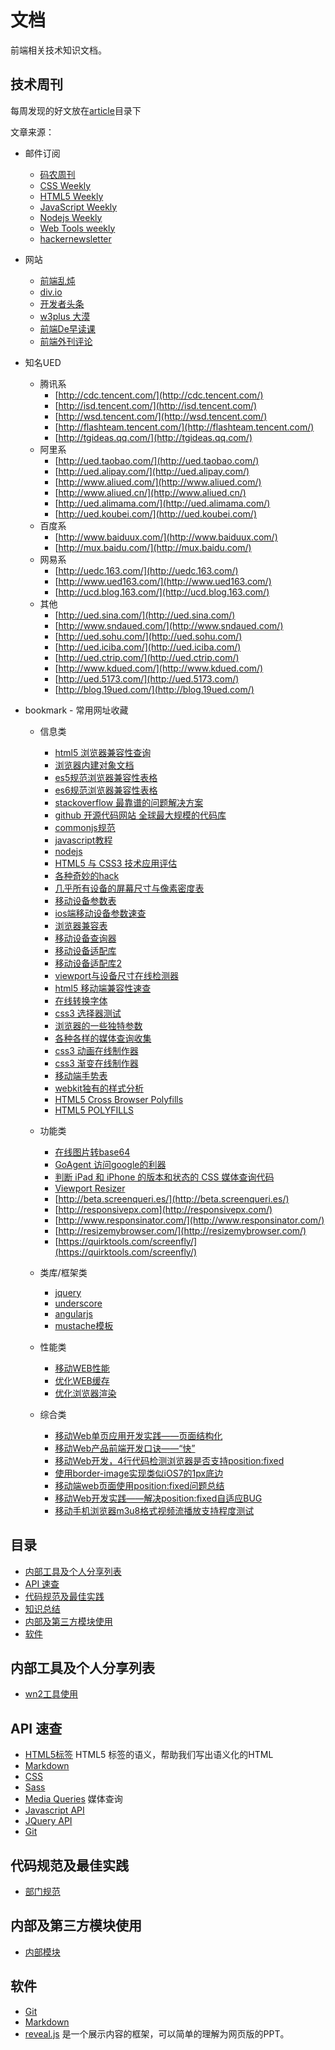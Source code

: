 # 文档

前端相关技术知识文档。


## 技术周刊

每周发现的好文放在[article](http://gitlab.woniu.com/tool/doc/tree/master/article)目录下

文章来源：

* 邮件订阅
	* [码农周刊](http://weekly.manong.io/)
	* [CSS Weekly](http://css-weekly.com/)
	* [HTML5 Weekly](http://html5weekly.com/)
	* [JavaScript Weekly](http://javascriptweekly.com/)
	* [Nodejs Weekly](http://nodeweekly.com/)
	* [Web Tools weekly](http://webtoolsweekly.com/)
	* [hackernewsletter](http://www.hackernewsletter.com/)
* 网站
	* [前端乱炖](http://www.html-js.com/)
	* [div.io](http://div.io/)
	* [开发者头条](http://toutiao.io/)
	* [w3plus 大漠](http://www.w3cplus.com/)
	* [前端De早读课](http://www.zaoduke.net/)
	* [前端外刊评论](http://zhuanlan.zhihu.com/FrontendMagazine)

* 知名UED
   
    - 腾讯系
		* [http://cdc.tencent.com/](http://cdc.tencent.com/)
		* [http://isd.tencent.com/](http://isd.tencent.com/)
		* [http://wsd.tencent.com/](http://wsd.tencent.com/)
		* [http://flashteam.tencent.com/](http://flashteam.tencent.com/)
		* [http://tgideas.qq.com/](http://tgideas.qq.com/)
    - 阿里系
		* [http://ued.taobao.com/](http://ued.taobao.com/)
		* [http://ued.alipay.com/](http://ued.alipay.com/)
		* [http://www.aliued.com/](http://www.aliued.com/)
		* [http://www.aliued.cn/](http://www.aliued.cn/)
		* [http://ued.alimama.com/](http://ued.alimama.com/)
		* [http://ued.koubei.com/](http://ued.koubei.com/)
	- 百度系
		* [http://www.baiduux.com/](http://www.baiduux.com/)
		* [http://mux.baidu.com/](http://mux.baidu.com/)
	- 网易系
		* [http://uedc.163.com/](http://uedc.163.com/)
		* [http://www.ued163.com/](http://www.ued163.com/)
		* [http://ucd.blog.163.com/](http://ucd.blog.163.com/)
	- 其他
		* [http://ued.sina.com/](http://ued.sina.com/)
		* [http://www.sndaued.com/](http://www.sndaued.com/)
		* [http://ued.sohu.com/](http://ued.sohu.com/)
		* [http://ued.iciba.com/](http://ued.iciba.com/)
		* [http://ued.ctrip.com/](http://ued.ctrip.com/)
		* [http://www.kdued.com/](http://www.kdued.com/)
		* [http://ued.5173.com/](http://ued.5173.com/)
		* [http://blog.19ued.com/](http://blog.19ued.com/)

* bookmark - 常用网址收藏

	- 信息类

		* [html5 浏览器兼容性查询](http://caniuse.com/)
		* [浏览器内建对象文档](https://developer.mozilla.org/en-US/docs/Web/JavaScript/Reference/Global_Objects)
		* [es5规范浏览器兼容性表格](http://kangax.github.io/compat-table/es5/)
		* [es6规范浏览器兼容性表格](http://kangax.github.io/compat-table/es6/)
		* [stackoverflow 最靠谱的问题解决方案](http://www.stackoverflow.com/)
		* [github 开源代码网站 全球最大规模的代码库](http://github.com/)
		* [commonjs规范](http://www.commonjs.org/)
		* [javascript教程](http://javascript.ruanyifeng.com/)
		* [nodejs](http://www.nodejs.com/)
		* [HTML5 与 CSS3 技术应用评估](http://html5please.com/)
		* [各种奇妙的hack](http://browserhacks.com/)
		* [几乎所有设备的屏幕尺寸与像素密度表](http://en.wikipedia.org/wiki/List_of_displays_by_pixel_density)
		* [移动设备参数表](http://screensiz.es/phone)
		* [ios端移动设备参数速查](http://ivomynttinen.com/blog/the-ios-design-cheat-sheet-volume-2/)
		* [浏览器兼容表](http://www.quirksmode.org/compatibility.html)
		* [移动设备查询器](https://deviceatlas.com/device-data/devices)
		* [移动设备适配库](http://51degrees.codeplex.com/)
		* [移动设备适配库2](http://detectmobilebrowsers.com/)
		* [viewport与设备尺寸在线检测器](https://deviceatlas.com/device-data/devices)
		* [html5 移动端兼容性速查](http://mobilehtml5.org/)
		* [在线转换字体](http://www.fontsquirrel.com/tools/webfont-generator)
		* [css3 选择器测试](http://tools.css3.info/selectors-test/test.html)
		* [浏览器的一些独特参数](http://www.browserscope.org/)
		* [各种各样的媒体查询收集](http://nmsdvid.com/snippets/)
		* [css3 动画在线制作器](http://ecd.tencent.com/css3/tools.html)
		* [css3 渐变在线制作器](http://www.colorzilla.com/gradient-editor/)
		* [移动端手势表](http://ww1.sinaimg.cn/bmiddle/c2c57f68jw1e4fh7dmw12j20fi2w6qe1.jpg)
		* [webkit独有的样式分析](http://ued.ctrip.com/blog/wp-content/webkitcss/)
		* [HTML5 Cross Browser Polyfills](https://github.com/Modernizr/Modernizr/wiki/HTML5-Cross-Browser-Polyfills)
		* [HTML5 POLYFILLS](http://html5polyfill.com/)

	- 功能类

		* [在线图片转base64](http://tool.css-js.com/base64.html)
		* [GoAgent 访问google的利器](http://maolihui.com/goagent-detail.html)
		* [判断 iPad 和 iPhone 的版本和状态的 CSS 媒体查询代码](http://yujiangshui.com/document/css-media-queries-for-ipads-and-iphones-chinese-version/)
		* [Viewport Resizer](http://lab.maltewassermann.com/viewport-resizer/)
		* [http://beta.screenqueri.es/](http://beta.screenqueri.es/)
		* [http://responsivepx.com](http://responsivepx.com/)
		* [http://www.responsinator.com/](http://www.responsinator.com/)
		* [http://resizemybrowser.com/](http://resizemybrowser.com/)
		* [https://quirktools.com/screenfly/](https://quirktools.com/screenfly/)

	- 类库/框架类
		* [jquery](http://jquery.com/)
		* [underscore](http://underscorejs.org/)
		* [angularjs](https://angularjs.org/)
		* [mustache模板](http://mustache.github.io/)

	- 性能类

		* [移动WEB性能](http://www.webperformancetoday.com/tag/mobile-web-performance/)
		* [优化WEB缓存](https://developers.google.com/speed/docs/best-practices/caching)
		* [优化浏览器渲染](https://developers.google.com/speed/docs/best-practices/rendering)

	- 综合类

		* [移动Web单页应用开发实践——页面结构化](https://github.com/maxzhang/maxzhang.github.com/issues/8)
		* [移动Web产品前端开发口诀——“快”](https://github.com/maxzhang/maxzhang.github.com/issues/1)
		* [移动Web开发，4行代码检测浏览器是否支持position:fixed](https://github.com/maxzhang/maxzhang.github.com/issues/7)
		* [使用border-image实现类似iOS7的1px底边](https://github.com/maxzhang/maxzhang.github.com/issues/4)
		* [移动端web页面使用position:fixed问题总结](https://github.com/maxzhang/maxzhang.github.com/issues/2)
		* [移动Web开发实践——解决position:fixed自适应BUG](https://github.com/maxzhang/maxzhang.github.com/issues/11)
		* [移动手机浏览器m3u8格式视频流播放支持程度测试](https://github.com/maxzhang/maxzhang.github.com/issues/19)

## 目录
* [内部工具及个人分享列表](#share)
* [API 速查](#cheat-sheets)
* [代码规范及最佳实践](#code-style)
* [知识总结](#knowledge)
* [内部及第三方模块使用](#demo)
* [软件](#software)

## <a name="share">内部工具及个人分享列表</a>
* [wn2工具使用](http://gitlab.woniu.com/tool/wn2)


## <a name="cheat-sheets">API 速查</a>
* [HTML5标签](http://websitesetup.org/html5-cheat-sheet/) HTML5 标签的语义，帮助我们写出语义化的HTML
* [Markdown](http://warpedvisions.org/projects/markdown-cheat-sheet)
* [CSS](http://overapi.com/css/)
* [Sass](http://aepicos.com/blog/sass-cheat-sheet/)
* [Media Queries](http://mac-blog.org.ua/css-3-media-queries-cheat-sheet/) 媒体查询
* [Javascript API](http://overapi.com/javascript/)
* [JQuery API](http://oscarotero.com/jquery/)
* [Git](http://www.git-tower.com/blog/git-cheat-sheet/)


## <a name="code-style">代码规范及最佳实践</a>

* [部门规范](http://ued.woniu.com/f2e/rule.html)


## <a name="demo">内部及第三方模块使用</a>

* [内部模块](http://ued.woniu.com/f2e/modul.html)


## <a name="software">软件</a>
* [Git](http://www.liaoxuefeng.com/wiki/0013739516305929606dd18361248578c67b8067c8c017b000)
* [Markdown](http://sspai.com/25137)
* [reveal.js](https://github.com/hakimel/reveal.js) 是一个展示内容的框架，可以简单的理解为网页版的PPT。
